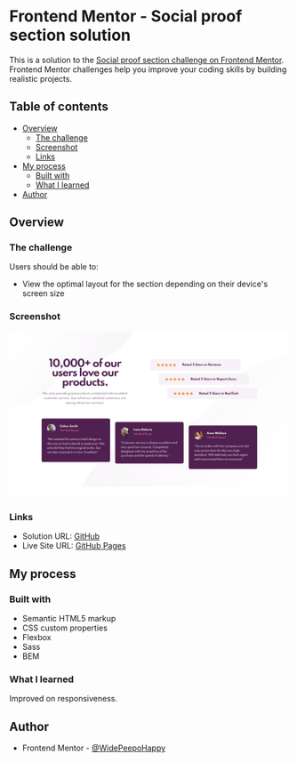 # Frontend Mentor - Social proof section solution

This is a solution to the [Social proof section challenge on Frontend Mentor](https://www.frontendmentor.io/challenges/social-proof-section-6e0qTv_bA). Frontend Mentor challenges help you improve your coding skills by building realistic projects.

## Table of contents

- [Overview](#overview)
  - [The challenge](#the-challenge)
  - [Screenshot](#screenshot)
  - [Links](#links)
- [My process](#my-process)
  - [Built with](#built-with)
  - [What I learned](#what-i-learned)
- [Author](#author)

## Overview

### The challenge

Users should be able to:

- View the optimal layout for the section depending on their device's screen size

### Screenshot

![Screenshot](./design/Screenshot.png)

### Links

- Solution URL: [GitHub](https://github.com/WidePeepoHappy/social-proof-section)
- Live Site URL: [GitHub Pages](https://widepeepohappy.github.io/social-proof-section/)

## My process

### Built with

- Semantic HTML5 markup
- CSS custom properties
- Flexbox
- Sass
- BEM

### What I learned

Improved on responsiveness.

## Author

- Frontend Mentor - [@WidePeepoHappy](https://www.frontendmentor.io/profile/WidePeepoHappy)
